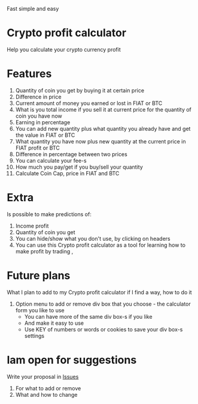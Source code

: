 Fast simple and easy 
# Crypto profit calculator 
Help you calculate your crypto currency profit 
 
# Features 
1.  Quantity of coin you get by buying it at certain price 
2.  Difference in price 
3.  Current amount of money you earned or lost in FIAT or BTC 
4.  What is you total income if you sell it at current price for the quantity of coin you have now 
5.  Earning in percentage 
6.  You can add new quantity plus what quantity you already have and get the value in FIAT or BTC 
7.  What quantity you have now plus new quantity at the current price in FIAT profit or BTC 
8.  Difference in percentage between two prices 
9.  You can calculate your fee-s 
10. How much you pay/get if you buy/sell your quantity 
11. Calculate Coin Cap, price in FIAT and BTC
 
# Extra 
Is possible to make predictions of: 
1.  Income profit 
2.  Quantity of coin you get 
3.  You can hide/show what you don't use, by clicking on headers 
4.  You can use this Crypto profit calculator as a tool for learning how to make profit by trading 
, 
# Future plans 
What I plan to add to my Crypto profit calculator if I find a way, how to do it 
1.  Option menu to add or remove div box that you choose - the calculator form you like to use 
    - You can have more of the same div box-s if you like 
    - And make it easy to use 
    - Use KEY of numbers or words or cookies to save your div box-s settings 
 
# Iam open for suggestions 
Write your proposal in [Issues](https://github.com/myprofit/myprofit.github.io/issues) 
1. For what to add or remove 
2. What and how to change
